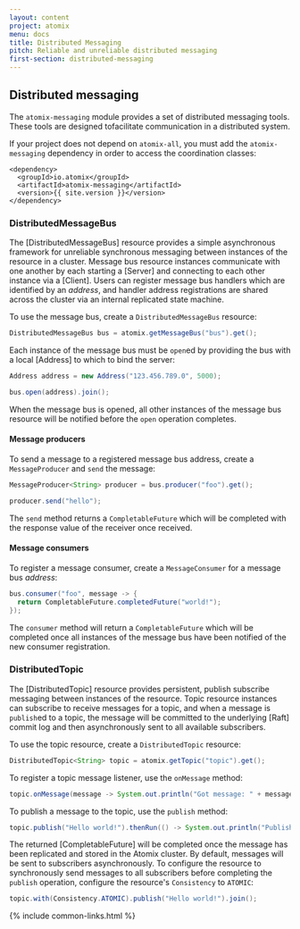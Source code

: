 ```yaml
---
layout: content
project: atomix
menu: docs
title: Distributed Messaging
pitch: Reliable and unreliable distributed messaging
first-section: distributed-messaging
---
```


## Distributed messaging

The `atomix-messaging` module provides a set of distributed messaging tools. These tools are designed tofacilitate communication in a distributed system.

If your project does not depend on `atomix-all`, you must add the `atomix-messaging` dependency in order to access the coordination classes:

```
<dependency>
  <groupId>io.atomix</groupId>
  <artifactId>atomix-messaging</artifactId>
  <version>{{ site.version }}</version>
</dependency>
```

### DistributedMessageBus

The [DistributedMessageBus] resource provides a simple asynchronous framework for unreliable synchronous messaging between instances of the resource in a cluster. Message bus resource instances communicate with one another by each starting a [Server] and connecting to each other instance via a [Client]. Users can register message bus handlers which are identified by an *address*, and handler address registrations are shared across the cluster via an internal replicated state machine.

To use the message bus, create a `DistributedMessageBus` resource:

```java
DistributedMessageBus bus = atomix.getMessageBus("bus").get();
```

Each instance of the message bus must be `open`ed by providing the bus with a local [Address] to which to bind the server:

```java
Address address = new Address("123.456.789.0", 5000);

bus.open(address).join();
```

When the message bus is opened, all other instances of the message bus resource will be notified before the `open` operation completes.

#### Message producers

To send a message to a registered message bus address, create a `MessageProducer` and `send` the message:

```java
MessageProducer<String> producer = bus.producer("foo").get();

producer.send("hello");
```

The `send` method returns a `CompletableFuture` which will be completed with the response value of the receiver once received.

#### Message consumers

To register a message consumer, create a `MessageConsumer` for a message bus *address*:

```java
bus.consumer("foo", message -> {
  return CompletableFuture.completedFuture("world!");
});
```

The `consumer` method will return a `CompletableFuture` which will be completed once all instances of the message bus have been notified of the new consumer registration.

### DistributedTopic

The [DistributedTopic] resource provides persistent, publish subscribe messaging between instances of the resource. Topic resource instances can subscribe to receive messages for a topic, and when a message is `publish`ed to a topic, the message will be committed to the underlying [Raft] commit log and then asynchronously sent to all available subscribers.

To use the topic resource, create a `DistributedTopic` resource:

```java
DistributedTopic<String> topic = atomix.getTopic("topic").get();
```

To register a topic message listener, use the `onMessage` method:

```java
topic.onMessage(message -> System.out.println("Got message: " + message));
```

To publish a message to the topic, use the `publish` method:

```java
topic.publish("Hello world!").thenRun(() -> System.out.println("Published message!"));
```

The returned [CompletableFuture] will be completed once the message has been replicated and stored in the Atomix cluster. By default, messages will be sent to subscribers asynchronously. To configure the resource to synchronously send messages to all subscribers before completing the `publish` operation, configure the resource's `Consistency` to `ATOMIC`:

```java
topic.with(Consistency.ATOMIC).publish("Hello world!").join();
```

{% include common-links.html %}